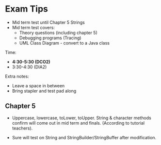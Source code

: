 # Exam Tips

- Mid term test until Chapter 5 Strings
- Mid term test covers:
  - Theory questions (including chapter 5)
  - Debugging programs (Tracing)
  - UML Class Diagram - convert to a Java class

Time: 

- **4:30-5:30 (DCO2)**
- 3:30-4:30 (DIA2)

Extra notes:

- Leave a space in between
- Bring stapler and test pad along

## Chapter 5

- Uppercase, lowercase, toLower, toUpper. String & character methods confirm will come out in mid term and finals. (According to tutorial teachers).

- Sure will test on String and StringBuilder/StringBuffer after modification.
